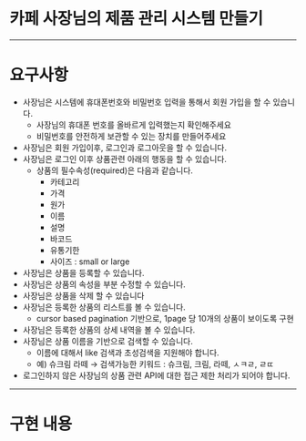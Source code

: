 # 카페 사장님의 제품 관리 시스템 만들기
------
# 요구사항
- 사장님은 시스템에 휴대폰번호와 비밀번호 입력을 통해서 회원 가입을 할 수 있습니다. 
  - 사장님의 휴대폰 번호를 올바르게 입력했는지 확인해주세요
  - 비밀번호를 안전하게 보관할 수 있는 장치를 만들어주세요
- 사장님은 회원 가입이후, 로그인과 로그아웃을 할 수 있습니다. 
- 사장님은 로그인 이후 상품관련 아래의 행동을 할 수 있습니다. 
  - 상품의 필수속성(required)은 다음과 같습니다. 
    - 카테고리
    - 가격
    - 원가 
    - 이름 
    - 설명
    - 바코드
    - 유통기한 
    - 사이즈 : small or large
- 사장님은 상품을 등록할 수 있습니다. 
- 사장님은 상품의 속성을 부분 수정할 수 있습니다. 
- 사장님은 상품을 삭제 할 수 있습니다
- 사장님은 등록한 상품의 리스트를 볼 수 있습니다. 
    - cursor based pagination 기반으로, 1page 당 10개의 상품이 보이도록 구현
- 사장님은 등록한 상품의 상세 내역을 볼 수 있습니다. 
- 사장님은 상품 이름을 기반으로 검색할 수 있습니다. 
    - 이름에 대해서 like 검색과 초성검색을 지원해야 합니다.
    - 예) 슈크림 라떼 → 검색가능한 키워드 : 슈크림, 크림, 라떼, ㅅㅋㄹ, ㄹㄸ
- 로그인하지 않은 사장님의 상품 관련 API에 대한 접근 제한 처리가 되어야 합니다.
------------------------
# 구현 내용
